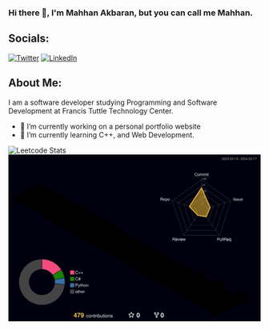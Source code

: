 ### Hi there 👋, I'm Mahhan Akbaran, but you can call me Mahhan.

## Socials:
<a href="http://www.twitter.com/mahhanakbaran"><img src="https://www.svgrepo.com/show/475689/twitter-color.svg" alt="Twitter" width="35px"/></a>
<a href="https://www.linkedin.com/in/mahhan-akbaran/"><img src="https://www.svgrepo.com/show/448234/linkedin.svg" alt="LinkedIn" width="35px"/></a>


## About Me:
I am a software developer studying Programming and Software Development at Francis Tuttle Technology Center.


- 🔭 I’m currently working on a personal portfolio website
- 🌱 I’m currently learning C++, and Web Development.

![Leetcode Stats](https://leetcard.jacoblin.cool/mahhanakbaran?theme=wtf)
![](./profile-3d-contrib/profile-night-rainbow.svg)

